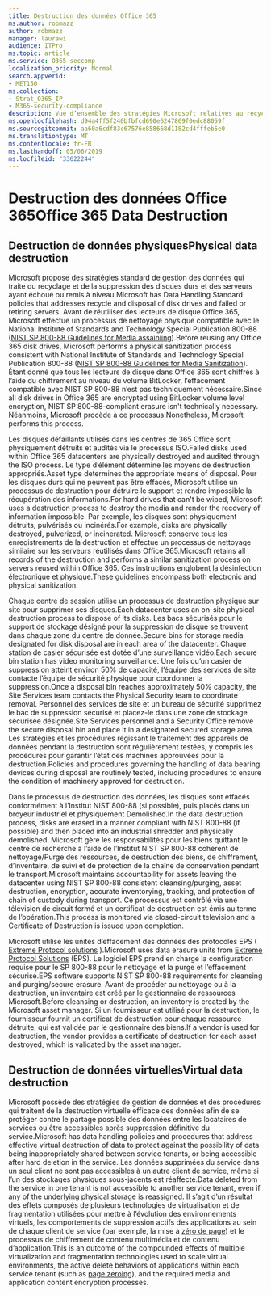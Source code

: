 ```yaml
---
title: Destruction des données Office 365
ms.author: robmazz
author: robmazz
manager: laurawi
audience: ITPro
ms.topic: article
ms.service: O365-seccomp
localization_priority: Normal
search.appverid:
- MET150
ms.collection:
- Strat_O365_IP
- M365-security-compliance
description: Vue d’ensemble des stratégies Microsoft relatives au recyclage, à la suppression ou à la destruction des lecteurs de disque et serveurs des centres de données Office 365.
ms.openlocfilehash: d94a4ff5f240bfbfcd690e6247869f0edc88059f
ms.sourcegitcommit: aa60a6cdf83c67576e858668d1182cd4fffeb5e0
ms.translationtype: MT
ms.contentlocale: fr-FR
ms.lasthandoff: 05/06/2019
ms.locfileid: "33622244"
---
```

# <a name="office-365-data-destruction"></a><span data-ttu-id="af972-103">Destruction des données Office 365</span><span class="sxs-lookup"><span data-stu-id="af972-103">Office 365 Data Destruction</span></span>

## <a name="physical-data-destruction"></a><span data-ttu-id="af972-104">Destruction de données physiques</span><span class="sxs-lookup"><span data-stu-id="af972-104">Physical data destruction</span></span>

<span data-ttu-id="af972-105">Microsoft propose des stratégies standard de gestion des données qui traite du recyclage et de la suppression des disques durs et des serveurs ayant échoué ou remis à niveau.</span><span class="sxs-lookup"><span data-stu-id="af972-105">Microsoft has Data Handling Standard policies that addresses recycle and disposal of disk drives and failed or retiring servers.</span></span> <span data-ttu-id="af972-106">Avant de réutiliser des lecteurs de disque Office 365, Microsoft effectue un processus de nettoyage physique compatible avec le National Institute of Standards and Technology Special Publication 800-88 ([NIST SP 800-88 Guidelines for Media assainiing](http://nvlpubs.nist.gov/nistpubs/SpecialPublications/NIST.SP.800-88r1.pdf)).</span><span class="sxs-lookup"><span data-stu-id="af972-106">Before reusing any Office 365 disk drives, Microsoft performs a physical sanitization process consistent with National Institute of Standards and Technology Special Publication 800-88 ([NIST SP 800-88 Guidelines for Media Sanitization](http://nvlpubs.nist.gov/nistpubs/SpecialPublications/NIST.SP.800-88r1.pdf)).</span></span> <span data-ttu-id="af972-107">Étant donné que tous les lecteurs de disque dans Office 365 sont chiffrés à l’aide du chiffrement au niveau du volume BitLocker, l’effacement compatible avec NIST SP 800-88 n’est pas techniquement nécessaire.</span><span class="sxs-lookup"><span data-stu-id="af972-107">Since all disk drives in Office 365 are encrypted using BitLocker volume level encryption, NIST SP 800-88-compliant erasure isn't technically necessary.</span></span> <span data-ttu-id="af972-108">Néanmoins, Microsoft procède à ce processus.</span><span class="sxs-lookup"><span data-stu-id="af972-108">Nonetheless, Microsoft performs this process.</span></span>

<span data-ttu-id="af972-109">Les disques défaillants utilisés dans les centres de 365 Office sont physiquement détruits et audités via le processus ISO.</span><span class="sxs-lookup"><span data-stu-id="af972-109">Failed disks used within Office 365 datacenters are physically destroyed and audited through the ISO process.</span></span> <span data-ttu-id="af972-110">Le type d’élément détermine les moyens de destruction appropriés.</span><span class="sxs-lookup"><span data-stu-id="af972-110">Asset type determines the appropriate means of disposal.</span></span> <span data-ttu-id="af972-111">Pour les disques durs qui ne peuvent pas être effacés, Microsoft utilise un processus de destruction pour détruire le support et rendre impossible la récupération des informations.</span><span class="sxs-lookup"><span data-stu-id="af972-111">For hard drives that can't be wiped, Microsoft uses a destruction process to destroy the media and render the recovery of information impossible.</span></span> <span data-ttu-id="af972-112">Par exemple, les disques sont physiquement détruits, pulvérisés ou incinérés.</span><span class="sxs-lookup"><span data-stu-id="af972-112">For example, disks are physically destroyed, pulverized, or incinerated.</span></span> <span data-ttu-id="af972-113">Microsoft conserve tous les enregistrements de la destruction et effectue un processus de nettoyage similaire sur les serveurs réutilisés dans Office 365.</span><span class="sxs-lookup"><span data-stu-id="af972-113">Microsoft retains all records of the destruction and performs a similar sanitization process on servers reused within Office 365.</span></span> <span data-ttu-id="af972-114">Ces instructions englobent la désinfection électronique et physique.</span><span class="sxs-lookup"><span data-stu-id="af972-114">These guidelines encompass both electronic and physical sanitization.</span></span>

<span data-ttu-id="af972-115">Chaque centre de session utilise un processus de destruction physique sur site pour supprimer ses disques.</span><span class="sxs-lookup"><span data-stu-id="af972-115">Each datacenter uses an on-site physical destruction process to dispose of its disks.</span></span> <span data-ttu-id="af972-116">Les bacs sécurisés pour le support de stockage désigné pour la suppression de disque se trouvent dans chaque zone du centre de donnée.</span><span class="sxs-lookup"><span data-stu-id="af972-116">Secure bins for storage media designated for disk disposal are in each area of the datacenter.</span></span> <span data-ttu-id="af972-117">Chaque station de casier sécurisée est dotée d’une surveillance vidéo.</span><span class="sxs-lookup"><span data-stu-id="af972-117">Each secure bin station has video monitoring surveillance.</span></span> <span data-ttu-id="af972-118">Une fois qu’un casier de suppression atteint environ 50% de capacité, l’équipe des services de site contacte l’équipe de sécurité physique pour coordonner la suppression.</span><span class="sxs-lookup"><span data-stu-id="af972-118">Once a disposal bin reaches approximately 50% capacity, the Site Services team contacts the Physical Security team to coordinate removal.</span></span> <span data-ttu-id="af972-119">Personnel des services de site et un bureau de sécurité supprimez le bac de suppression sécurisé et placez-le dans une zone de stockage sécurisée désignée.</span><span class="sxs-lookup"><span data-stu-id="af972-119">Site Services personnel and a Security Office remove the secure disposal bin and place it in a designated secured storage area.</span></span> <span data-ttu-id="af972-120">Les stratégies et les procédures régissant le traitement des appareils de données pendant la destruction sont régulièrement testées, y compris les procédures pour garantir l’état des machines approuvées pour la destruction.</span><span class="sxs-lookup"><span data-stu-id="af972-120">Policies and procedures governing the handling of data bearing devices during disposal are routinely tested, including procedures to ensure the condition of machinery approved for destruction.</span></span>

<span data-ttu-id="af972-121">Dans le processus de destruction des données, les disques sont effacés conformément à l’Institut NIST 800-88 (si possible), puis placés dans un broyeur industriel et physiquement Demolished.</span><span class="sxs-lookup"><span data-stu-id="af972-121">In the data destruction process, disks are erased in a manner compliant with NIST 800-88 (if possible) and then placed into an industrial shredder and physically demolished.</span></span> <span data-ttu-id="af972-122">Microsoft gère les responsabilités pour les biens quittant le centre de recherche à l’aide de l’Institut NIST SP 800-88 cohérent de nettoyage/Purge des ressources, de destruction des biens, de chiffrement, d’inventaire, de suivi et de protection de la chaîne de conservation pendant le transport.</span><span class="sxs-lookup"><span data-stu-id="af972-122">Microsoft maintains accountability for assets leaving the datacenter using NIST SP 800-88 consistent cleansing/purging, asset destruction, encryption, accurate inventorying, tracking, and protection of chain of custody during transport.</span></span> <span data-ttu-id="af972-123">Ce processus est contrôlé via une télévision de circuit fermé et un certificat de destruction est émis au terme de l’opération.</span><span class="sxs-lookup"><span data-stu-id="af972-123">This process is monitored via closed-circuit television and a Certificate of Destruction is issued upon completion.</span></span>

<span data-ttu-id="af972-124">Microsoft utilise les unités d’effacement des données des protocoles EPS ( [Extreme Protocol solutions](http://www.enterprisedataerasure.com/) ).</span><span class="sxs-lookup"><span data-stu-id="af972-124">Microsoft uses data erasure units from [Extreme Protocol Solutions](http://www.enterprisedataerasure.com/) (EPS).</span></span> <span data-ttu-id="af972-125">Le logiciel EPS prend en charge la configuration requise pour le SP 800-88 pour le nettoyage et la purge et l’effacement sécurisé.</span><span class="sxs-lookup"><span data-stu-id="af972-125">EPS software supports NIST SP 800-88 requirements for cleansing and purging/secure erasure.</span></span> <span data-ttu-id="af972-126">Avant de procéder au nettoyage ou à la destruction, un inventaire est créé par le gestionnaire de ressources Microsoft.</span><span class="sxs-lookup"><span data-stu-id="af972-126">Before cleansing or destruction, an inventory is created by the Microsoft asset manager.</span></span> <span data-ttu-id="af972-127">Si un fournisseur est utilisé pour la destruction, le fournisseur fournit un certificat de destruction pour chaque ressource détruite, qui est validée par le gestionnaire des biens.</span><span class="sxs-lookup"><span data-stu-id="af972-127">If a vendor is used for destruction, the vendor provides a certificate of destruction for each asset destroyed, which is validated by the asset manager.</span></span>

## <a name="virtual-data-destruction"></a><span data-ttu-id="af972-128">Destruction de données virtuelles</span><span class="sxs-lookup"><span data-stu-id="af972-128">Virtual data destruction</span></span>

<span data-ttu-id="af972-129">Microsoft possède des stratégies de gestion de données et des procédures qui traitent de la destruction virtuelle efficace des données afin de se protéger contre le partage possible des données entre les locataires de services ou être accessibles après suppression définitive du service.</span><span class="sxs-lookup"><span data-stu-id="af972-129">Microsoft has data handling policies and procedures that address effective virtual destruction of data to protect against the possibility of data being inappropriately shared between service tenants, or being accessible after hard deletion in the service.</span></span> <span data-ttu-id="af972-130">Les données supprimées du service dans un seul client ne sont pas accessibles à un autre client de service, même si l’un des stockages physiques sous-jacents est réaffecté.</span><span class="sxs-lookup"><span data-stu-id="af972-130">Data deleted from the service in one tenant is not accessible to another service tenant, even if any of the underlying physical storage is reassigned.</span></span> <span data-ttu-id="af972-131">Il s’agit d’un résultat des effets composés de plusieurs technologies de virtualisation et de fragmentation utilisées pour mettre à l’évolution des environnements virtuels, les comportements de suppression actifs des applications au sein de chaque client de service (par exemple, la mise à [zéro de page](https://docs.microsoft.com/office365/securitycompliance/office-365-exchange-online-data-deletion#page-zeroing)) et le processus de chiffrement de contenu multimédia et de contenu d’application.</span><span class="sxs-lookup"><span data-stu-id="af972-131">This is an outcome of the compounded effects of multiple virtualization and fragmentation technologies used to scale virtual environments, the active delete behaviors of applications within each service tenant (such as [page zeroing](https://docs.microsoft.com/office365/securitycompliance/office-365-exchange-online-data-deletion#page-zeroing)), and the required media and application content encryption processes.</span></span>